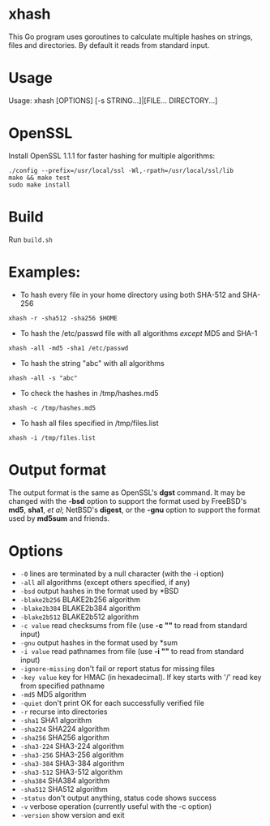 # xhash
This Go program uses goroutines to calculate multiple hashes on strings, files and directories.  By default it reads from standard input.

# Usage

Usage: xhash [OPTIONS] [-s STRING...]|[FILE... DIRECTORY...]

# OpenSSL

Install OpenSSL 1.1.1 for faster hashing for multiple algorithms:

```
./config --prefix=/usr/local/ssl -Wl,-rpath=/usr/local/ssl/lib
make && make test
sudo make install
```

# Build

Run `build.sh`

# Examples:

* To hash every file in your home directory using both SHA-512 and SHA-256

`xhash -r -sha512 -sha256 $HOME`

* To hash the /etc/passwd file with all algorithms _except_ MD5 and SHA-1

`xhash -all -md5 -sha1 /etc/passwd`

* To hash the string "abc" with all algorithms

`xhash -all -s "abc"`

* To check the hashes in /tmp/hashes.md5

`xhash -c /tmp/hashes.md5`

* To hash all files specified in /tmp/files.list

`xhash -i /tmp/files.list`

# Output format

The output format is the same as OpenSSL's **dgst** command.  It may be changed with the **-bsd** option to support the format used by FreeBSD's **md5**, **sha1**, _et al_; NetBSD's **digest**, or the **-gnu** option to support the format used by **md5sum** and friends.

# Options

* `-0`
    	lines are terminated by a null character (with the -i option)
* `-all`
    	all algorithms (except others specified, if any)
* `-bsd`
    	output hashes in the format used by \*BSD
* `-blake2b256`
    	BLAKE2b256 algorithm
* `-blake2b384`
    	BLAKE2b384 algorithm
* `-blake2b512`
    	BLAKE2b512 algorithm
* `-c value`
    	read checksums from file (use **-c ""** to read from standard input)
* `-gnu`
    	output hashes in the format used by \*sum
* `-i value`
    	read pathnames from file (use **-i ""** to read from standard input)
* `-ignore-missing`
    	don't fail or report status for missing files
* `-key value`
    	key for HMAC (in hexadecimal). If key starts with '/' read key from specified pathname
* `-md5`
    	MD5 algorithm
* `-quiet`
    	don't print OK for each successfully verified file
* `-r`
	recurse into directories
* `-sha1`
    	SHA1 algorithm
* `-sha224`
    	SHA224 algorithm
* `-sha256`
    	SHA256 algorithm
* `-sha3-224`
    	SHA3-224 algorithm
* `-sha3-256`
    	SHA3-256 algorithm
* `-sha3-384`
    	SHA3-384 algorithm
* `-sha3-512`
    	SHA3-512 algorithm
* `-sha384`
    	SHA384 algorithm
* `-sha512`
    	SHA512 algorithm
* `-status`
    	don't output anything, status code shows success
* `-v`
	verbose operation (currently useful with the -c option)
* `-version`
    	show version and exit

